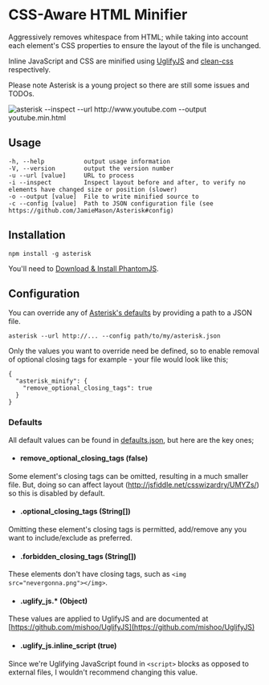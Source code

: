 # CSS-Aware HTML Minifier

Aggressively removes whitespace from HTML; while taking into account each element's CSS properties to ensure the layout of the file is unchanged.

Inline JavaScript and CSS are minified using [UglifyJS](https://github.com/mishoo/UglifyJS) and [clean-css](https://github.com/GoalSmashers/clean-css) respectively.

Please note Asterisk is a young project so there are still some issues and TODOs.

![asterisk --inspect --url http://www.youtube.com --output youtube.min.html](https://raw.github.com/JamieMason/Asterisk/master/static/screenshot.png)

## Usage

    -h, --help           output usage information
    -V, --version        output the version number
    -u --url [value]     URL to process
    -i --inspect         Inspect layout before and after, to verify no elements have changed size or position (slower)
    -o --output [value]  File to write minified source to
    -c --config [value]  Path to JSON configuration file (see https://github.com/JamieMason/Asterisk#config)

## Installation

    npm install -g asterisk

You'll need to [Download & Install PhantomJS](http://phantomjs.org/download.html).

## Configuration <a id="config"></a>

You can override any of [Asterisk's defaults](https://github.com/JamieMason/Asterisk/blob/master/defaults.json) by providing a path to a JSON file.

    asterisk --url http://... --config path/to/my/asterisk.json

Only the values you want to override need be defined, so to enable removal of optional closing tags for example - your file would look like this;

    {
      "asterisk_minify": {
        "remove_optional_closing_tags": true
      }
    }

### Defaults

All default values can be found in [defaults.json](https://github.com/JamieMason/Asterisk/blob/master/defaults.json), but here are the key ones;

+ #### remove_optional_closing_tags (false)
Some element's closing tags can be omitted, resulting in a much smaller file. But, doing so can affect layout (http://jsfiddle.net/csswizardry/UMYZs/) so this is disabled by default.

+ #### .optional_closing_tags (String[])
Omitting these element's closing tags is permitted, add/remove any you want to include/exclude as preferred.

+ #### .forbidden_closing_tags (String[])
These elements don't have closing tags, such as `<img src="nevergonna.png"></img>`.

+ #### .uglify_js.* (Object)
These values are applied to UglifyJS and are documented at [https://github.com/mishoo/UglifyJS](https://github.com/mishoo/UglifyJS)

+ #### .uglify_js.inline_script (true)
Since we're Uglifying JavaScript found in `<script>` blocks as opposed to external files, I wouldn't recommend changing this value.

